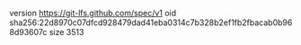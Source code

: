 version https://git-lfs.github.com/spec/v1
oid sha256:22d8970c07dfcd928479dad41eba0314c7b328b2ef1fb2fbacab0b968d93607c
size 3513

